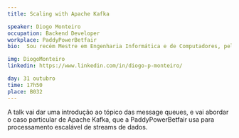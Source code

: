 ```yaml
---
title: Scaling with Apache Kafka

speaker: Diogo Monteiro
occupation: Backend Developer
workplace: PaddyPowerBetfair
bio:  Sou recém Mestre em Engenharia Informática e de Computadores, pelo Instituto Superior Técnico, e estou a trabalhar como Backend Developer na PaddyPowerBetfair (Blip em Portugal). As minhas especializações de Mestrado foram Sistemas Distribuidos (que é o que trabalho actualmente) e cibersegurança. 

img: DiogoMonteiro
linkedin: https://www.linkedin.com/in/diogo-p-monteiro/

day: 31 outubro
time: 17h50
place: B032
---
```


A talk vai dar uma introdução ao tópico das message queues, e vai abordar o caso particular de Apache Kafka, que a PaddyPowerBetfair usa para processamento escalável de streams de dados.
